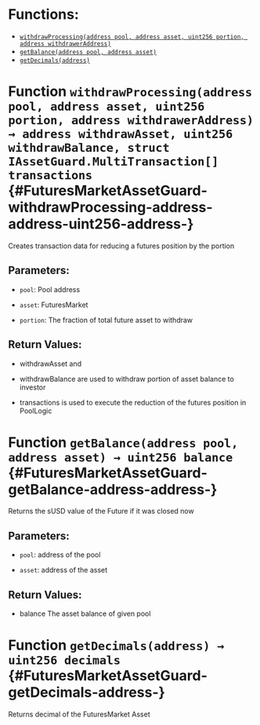 

# Functions:
- [`withdrawProcessing(address pool, address asset, uint256 portion, address withdrawerAddress)`](#FuturesMarketAssetGuard-withdrawProcessing-address-address-uint256-address-)
- [`getBalance(address pool, address asset)`](#FuturesMarketAssetGuard-getBalance-address-address-)
- [`getDecimals(address)`](#FuturesMarketAssetGuard-getDecimals-address-)



# Function `withdrawProcessing(address pool, address asset, uint256 portion, address withdrawerAddress) → address withdrawAsset, uint256 withdrawBalance, struct IAssetGuard.MultiTransaction[] transactions` {#FuturesMarketAssetGuard-withdrawProcessing-address-address-uint256-address-}
Creates transaction data for reducing a futures position by the portion


## Parameters:
- `pool`: Pool address

- `asset`: FuturesMarket

- `portion`: The fraction of total future asset to withdraw


## Return Values:
- withdrawAsset and

- withdrawBalance are used to withdraw portion of asset balance to investor

- transactions is used to execute the reduction of the futures position in PoolLogic


# Function `getBalance(address pool, address asset) → uint256 balance` {#FuturesMarketAssetGuard-getBalance-address-address-}
Returns the sUSD value of the Future if it was closed now


## Parameters:
- `pool`: address of the pool

- `asset`: address of the asset


## Return Values:
- balance The asset balance of given pool


# Function `getDecimals(address) → uint256 decimals` {#FuturesMarketAssetGuard-getDecimals-address-}
Returns decimal of the FuturesMarket Asset





